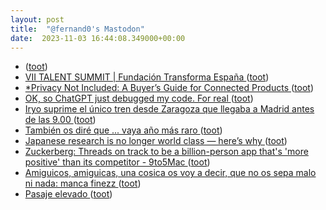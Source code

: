 ```yaml
---
layout: post
title:  "@fernand0's Mastodon"
date:  2023-11-03 16:44:08.349000+00:00
---
```

*  [ ](https://mastodon.social/@vrruiz) ([toot](https://mastodon.social/@fernand0/111347620141271720))
*  [VII TALENT SUMMIT \| Fundación Transforma España ](https://ftransformaespana.es/milo-portfolio/vii-edicion-talent-summit) ([toot](https://mastodon.social/@fernand0/111347533333391486))
*  [*Privacy Not Included: A Buyer’s Guide for Connected Products ](https://foundation.mozilla.org/en/privacynotincluded/articles/annual-creep-o-meter) ([toot](https://mastodon.social/@fernand0/111347397221114214))
*  [OK, so ChatGPT just debugged my code. For real ](https://www.zdnet.com/article/ok-so-chatgpt-just-debugged-my-code-for-real) ([toot](https://mastodon.social/@fernand0/111347014460471931))
*  [Iryo suprime el único tren desde Zaragoza que llegaba a Madrid antes de las 9.00  ](https://www.heraldo.es/noticias/aragon/2023/10/27/iryo-suprime-el-unico-tren-desde-zaragoza-que-llegaba-a-madrid-antes-de-las-9-00-1687208.html) ([toot](https://mastodon.social/@fernand0/111346854739529597))
*  [También os diré que ... vaya año más raro ](https://mastodon.social/@fernand0/111346516355606238) ([toot](https://mastodon.social/@fernand0/111346516355606238))
*  [Japanese research is no longer world class — here’s why ](https://www.nature.com/articles/d41586-023-03290-) ([toot](https://mastodon.social/@fernand0/111346512533387839))
*  [Zuckerberg: Threads on track to be a billion-person app that's 'more positive' than its competitor - 9to5Mac ](https://9to5mac.com/2023/10/25/threads-twitter-monthly-active-users) ([toot](https://mastodon.social/@fernand0/111346470904999674))
*  [Amiguicos, amiguicas, una cosica os voy a decir, que no os sepa malo ni nada: manca finezz ](https://mastodon.social/@fernand0/111346441357086671) ([toot](https://mastodon.social/@fernand0/111346441357086671))
*  [Pasaje elevado ](https://www.flickr.com/photos/fernand0/53267119571) ([toot](https://mastodon.social/@fernand0/111346411178344661))

